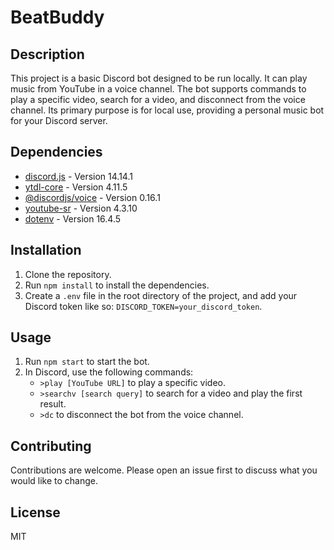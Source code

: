 # BeatBuddy

## Description
This project is a basic Discord bot designed to be run locally. It can play music from YouTube in a voice channel. The bot supports commands to play a specific video, search for a video, and disconnect from the voice channel. Its primary purpose is for local use, providing a personal music bot for your Discord server.

## Dependencies
- [discord.js](https://discord.js.org/#/) - Version 14.14.1
- [ytdl-core](https://www.npmjs.com/package/ytdl-core) - Version 4.11.5
- [@discordjs/voice](https://www.npmjs.com/package/@discordjs/voice) - Version 0.16.1
- [youtube-sr](https://www.npmjs.com/package/youtube-sr) - Version 4.3.10
- [dotenv](https://www.npmjs.com/package/dotenv) - Version 16.4.5

## Installation
1. Clone the repository.
2. Run `npm install` to install the dependencies.
3. Create a `.env` file in the root directory of the project, and add your Discord token like so: `DISCORD_TOKEN=your_discord_token`.

## Usage
1. Run `npm start` to start the bot.
2. In Discord, use the following commands:
    - `>play [YouTube URL]` to play a specific video.
    - `>searchv [search query]` to search for a video and play the first result.
    - `>dc` to disconnect the bot from the voice channel.

## Contributing
Contributions are welcome. Please open an issue first to discuss what you would like to change.

## License
MIT